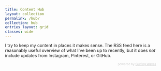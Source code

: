 ```yaml
---
title: Content Hub
layout: collection
permalink: /hub/
collection: hub
entries_layout: grid
classes: wide
---
```


I try to keep my content in places it makes sense. The RSS feed here is a reasonably useful overview of what I've been up to recently, but it does *not* include updates from Instagram, Pinterest, or GitHub.

<!-- start sw-rss-feed code --> 
<script type="text/javascript"> 
<!-- 
rssfeed_url = new Array(); 
rssfeed_url[0]="https://www.artstation.com/pandoramic.rss"; rssfeed_url[1]="https://backend.deviantart.com/rss.xml?type=deviation&q=by%3Apandoramic+sort%3Atime+meta%3Aall"; rssfeed_url[2]="https://rss.app/feeds/Jv937SI8PR97o2tw.xml"; rssfeed_url[3]="https://www.goodreads.com/user/updates_rss/144026969?key=2oiMl8t5J5krV_yw1v-uUP6ifYHZW0_HMPX2CJBDfZry6Pat";  
rssfeed_frame_width="100%"; 
rssfeed_frame_height="500"; 
rssfeed_scroll="off"; 
rssfeed_scroll_step="6"; 
rssfeed_scroll_bar="on"; 
rssfeed_target="_blank"; 
rssfeed_font_size="16"; 
rssfeed_font_face="Roboto"; 
rssfeed_border="off"; 
rssfeed_css_url=""; 
rssfeed_title="on"; 
rssfeed_title_name="Recent Updates from DeviantArt, ArtStation, Threadless, and Goodreads"; 
rssfeed_title_bgcolor="#262330"; 
rssfeed_title_color="#e9e9e9"; 
rssfeed_title_bgimage=""; 
rssfeed_footer="off"; 
rssfeed_footer_name="rss feed"; 
rssfeed_footer_bgcolor="#fff"; 
rssfeed_footer_color="#333"; 
rssfeed_footer_bgimage=""; 
rssfeed_item_title_length="75"; 
rssfeed_item_title_color="#e9e9e9"; 
rssfeed_item_bgcolor="#363245"; 
rssfeed_item_bgimage=""; 
rssfeed_item_border_bottom="off"; 
rssfeed_item_source_icon="on"; 
rssfeed_item_date="on"; 
rssfeed_item_description="on"; 
rssfeed_item_description_length="120"; 
rssfeed_item_description_color="#e9e9e9"; 
rssfeed_item_description_link_color="#9182ad"; 
rssfeed_item_description_tag="on"; 
rssfeed_no_items="0"; 
rssfeed_cache = "b5faefb41830b242c923d343cbd57ce9"; 
//--> 
</script> 
<script type="text/javascript" src="//feed.surfing-waves.com/js/rss-feed.js"></script> 
<!-- The link below helps keep this service FREE, and helps other people find the SW widget. Please be cool and keep it! Thanks. --> 
<div style="color:#ccc;font-size:10px; text-align:right; width:500px;">powered by <a href="https://surfing-waves.com" rel="noopener" target="_blank" style="color:#ccc;">Surfing Waves</a></div> 
<!-- end sw-rss-feed code -->


